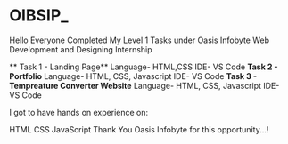 # OIBSIP_
Hello Everyone Completed My Level 1 Tasks under Oasis Infobyte Web Development and Designing Internship

** Task 1 - Landing Page** Language- HTML,CSS IDE- VS Code
**Task 2 - Portfolio** Language- HTML, CSS, Javascript IDE- VS Code
**Task 3 - Tempreature Converter Website** Language- HTML, CSS, Javascript IDE- VS Code

I got to have hands on experience on:

HTML
CSS
JavaScript
Thank You Oasis Infobyte for this opportunity...!
